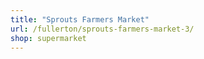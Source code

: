 ```yaml
---
title: "Sprouts Farmers Market"
url: /fullerton/sprouts-farmers-market-3/
shop: supermarket
---
```

